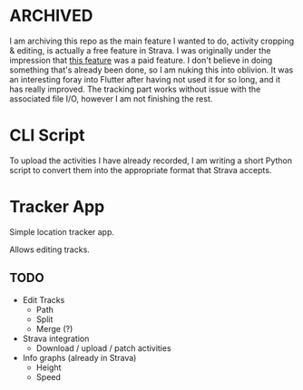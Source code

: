 # ARCHIVED
I am archiving this repo as the main feature I wanted to do, activity cropping & editing, is actually a free feature in Strava.
I was originally under the impression that [this feature](https://www.strava.com/activities/10353132047/truncate) was a paid feature.
I don't believe in doing something that's already been done, so I am nuking this into oblivion.
It was an interesting foray into Flutter after having not used it for so long, and it has really improved.
The tracking part works without issue with the associated file I/O, however I am not finishing the rest.

# CLI Script

To upload the activities I have already recorded, I am writing a short Python script to convert them into the appropriate format that Strava accepts.


# Tracker App
Simple location tracker app. 

Allows editing tracks.

## TODO
- Edit Tracks
  - Path
  - Split
  - Merge (?)
- Strava integration
  - Download / upload / patch activities
- Info graphs (already in Strava)
  - Height
  - Speed
